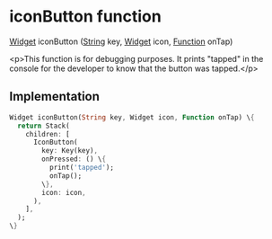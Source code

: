 


# iconButton function










[Widget](https:api.flutter.dev/flutter/widgets/Widget-class.html) iconButton
([String](https:api.flutter.dev/flutter/dart-core/String-class.html) key, [Widget](https:api.flutter.dev/flutter/widgets/Widget-class.html) icon, [Function](https:api.flutter.dev/flutter/dart-core/Function-class.html) onTap)





\<p\>This function is for debugging purposes.
It prints "tapped" in the console for the developer to know that the button was tapped.\</p\>



## Implementation

```dart
Widget iconButton(String key, Widget icon, Function onTap) \{
  return Stack(
    children: [
      IconButton(
        key: Key(key),
        onPressed: () \{
          print('tapped');
          onTap();
        \},
        icon: icon,
      ),
    ],
  );
\}
```







